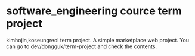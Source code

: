 # software_engineering cource term project
kimhojin,koseungreol term project.  A simple marketplace web project. You can go to dev/dongguk/term-project and check the contents.
